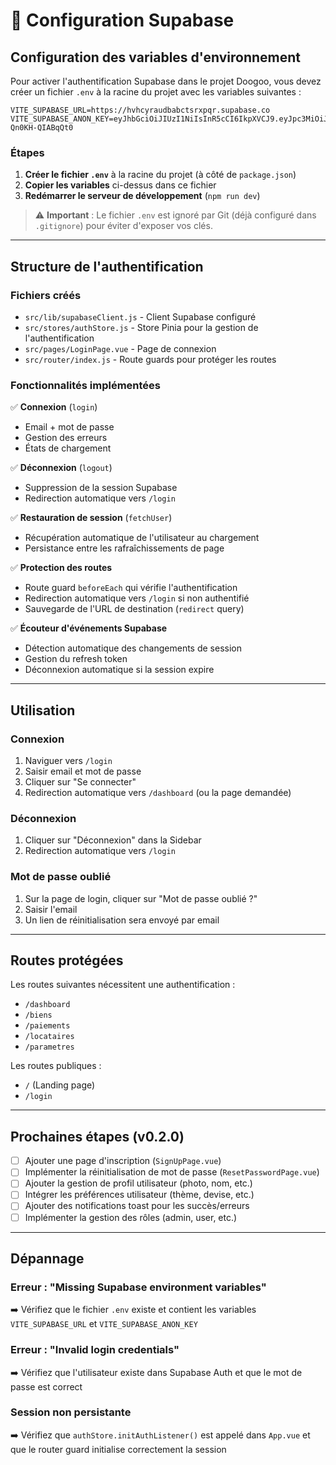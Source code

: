 # 🔐 Configuration Supabase

## Configuration des variables d'environnement

Pour activer l'authentification Supabase dans le projet Doogoo, vous devez créer un fichier `.env` à la racine du projet avec les variables suivantes :

```env
VITE_SUPABASE_URL=https://hvhcyraudbabctsrxpqr.supabase.co
VITE_SUPABASE_ANON_KEY=eyJhbGciOiJIUzI1NiIsInR5cCI6IkpXVCJ9.eyJpc3MiOiJzdXBhYmFzZSIsInJlZiI6Imh2aGN5cmF1ZGJhYmN0c3J4cHFyIiwicm9sZSI6ImFub24iLCJpYXQiOjE3NjE5MTcwNDMsImV4cCI6MjA3NzQ5MzA0M30.BgVqbyxAKyA74CVINENSEkEHy7vA-Qn0KH-QIABqQt0
```

### Étapes

1. **Créer le fichier `.env`** à la racine du projet (à côté de `package.json`)
2. **Copier les variables** ci-dessus dans ce fichier
3. **Redémarrer le serveur de développement** (`npm run dev`)

> ⚠️ **Important** : Le fichier `.env` est ignoré par Git (déjà configuré dans `.gitignore`) pour éviter d'exposer vos clés.

---

## Structure de l'authentification

### Fichiers créés

- `src/lib/supabaseClient.js` - Client Supabase configuré
- `src/stores/authStore.js` - Store Pinia pour la gestion de l'authentification
- `src/pages/LoginPage.vue` - Page de connexion
- `src/router/index.js` - Route guards pour protéger les routes

### Fonctionnalités implémentées

✅ **Connexion** (`login`)
- Email + mot de passe
- Gestion des erreurs
- États de chargement

✅ **Déconnexion** (`logout`)
- Suppression de la session Supabase
- Redirection automatique vers `/login`

✅ **Restauration de session** (`fetchUser`)
- Récupération automatique de l'utilisateur au chargement
- Persistance entre les rafraîchissements de page

✅ **Protection des routes**
- Route guard `beforeEach` qui vérifie l'authentification
- Redirection automatique vers `/login` si non authentifié
- Sauvegarde de l'URL de destination (`redirect` query)

✅ **Écouteur d'événements Supabase**
- Détection automatique des changements de session
- Gestion du refresh token
- Déconnexion automatique si la session expire

---

## Utilisation

### Connexion

1. Naviguer vers `/login`
2. Saisir email et mot de passe
3. Cliquer sur "Se connecter"
4. Redirection automatique vers `/dashboard` (ou la page demandée)

### Déconnexion

1. Cliquer sur "Déconnexion" dans la Sidebar
2. Redirection automatique vers `/login`

### Mot de passe oublié

1. Sur la page de login, cliquer sur "Mot de passe oublié ?"
2. Saisir l'email
3. Un lien de réinitialisation sera envoyé par email

---

## Routes protégées

Les routes suivantes nécessitent une authentification :
- `/dashboard`
- `/biens`
- `/paiements`
- `/locataires`
- `/parametres`

Les routes publiques :
- `/` (Landing page)
- `/login`

---

## Prochaines étapes (v0.2.0)

- [ ] Ajouter une page d'inscription (`SignUpPage.vue`)
- [ ] Implémenter la réinitialisation de mot de passe (`ResetPasswordPage.vue`)
- [ ] Ajouter la gestion de profil utilisateur (photo, nom, etc.)
- [ ] Intégrer les préférences utilisateur (thème, devise, etc.)
- [ ] Ajouter des notifications toast pour les succès/erreurs
- [ ] Implémenter la gestion des rôles (admin, user, etc.)

---

## Dépannage

### Erreur : "Missing Supabase environment variables"

➡️ Vérifiez que le fichier `.env` existe et contient les variables `VITE_SUPABASE_URL` et `VITE_SUPABASE_ANON_KEY`

### Erreur : "Invalid login credentials"

➡️ Vérifiez que l'utilisateur existe dans Supabase Auth et que le mot de passe est correct

### Session non persistante

➡️ Vérifiez que `authStore.initAuthListener()` est appelé dans `App.vue` et que le router guard initialise correctement la session

